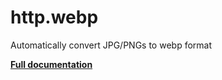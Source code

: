 # http.webp

Automatically convert JPG/PNGs to webp format

**[Full documentation](https://github.com/zhshch2002/caddy-webp/blob/master/README.md)**

